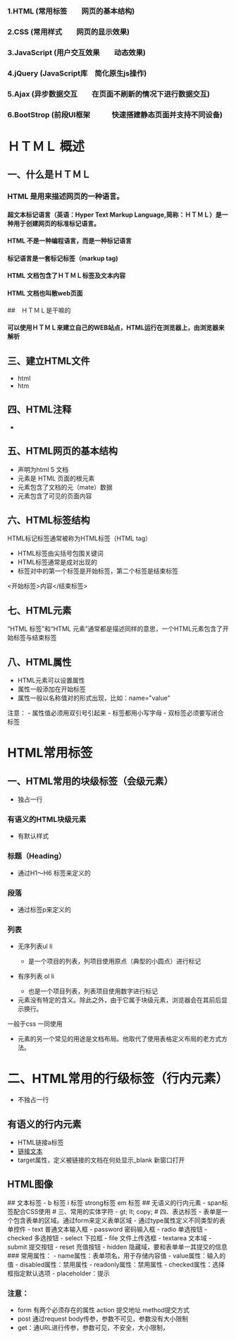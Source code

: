 ### 1.HTML          (常用标签　　网页的基本结构)
### 2.CSS           (常用样式　　网页的显示效果)
### 3.JavaScript    (用户交互效果　　动态效果)
### 4.jQuery        (JavaScript库　简化原生js操作)
### 5.Ajax          (异步数据交互　　在页面不刷新的情况下进行数据交互)
### 6.BootStrop     (前段UI框架　　　快速搭建静态页面并支持不同设备)


# ＨＴＭＬ  概述
## 一、什么是ＨＴＭＬ
### HTML 是用来描述网页的一种语言。
#### 超文本标记语言（英语：Hyper Text Markup Language,简称：ＨＴＭＬ）是一种用于创建网页的标准标记语言。
#### HTML 不是一种编程语言，而是一种标记语言
#### 标记语言是一套标记标签（markup tag)
#### HTML 文档包含了ＨＴＭＬ标签及文本内容
#### HTML 文档也叫散web页面

##　ＨＴＭＬ是干嘛的
#### 可以使用ＨＴＭＬ来建立自己的WEB站点，HTML运行在浏览器上，由浏览器来解析

## 三、建立HTML文件

- html
- htm

## 四、HTML注释
- <!--注释内容-->

## 五、HTML网页的基本结构
- <!DOCTYPE html>    声明为html 5 文档
- <html>             元素是 HTML 页面的根元素
- <head>             元素包含了文档的元（mate）数据
- <body>             元素包含了可见的页面内容

##  六、HTML标签结构

HTML标记标签通常被称为HTML标签（HTML tag）

- HTML标签由尖括号包围关键词
- HTML标签通常是成对出现的
- 标签对中的第一个标签是开始标签，第二个标签是结束标签

<开始标签>内容</结束标签>

## 七、HTML元素
“HTML 标签”和“HTML 元素”通常都是描述同样的意思，一个HTML元素包含了开始标签与结束标签

## 八、HTML属性
- HTML元素可以设置属性
- 属性一般添加在开始标签
- 属性一般以名称值对的形式出现，比如：name="value"

注意：
    - 属性值必须用双引号引起来
    - 标签都用小写字母
    - 双标签必须要写闭合标签
    
# HTML常用标签
## 一、HTML常用的块级标签（会级元素）
- 独占一行
### 有语义的HTML块级元素
- 有默认样式
### 标题（Heading）
- 通过H1～H6 标签来定义的
### 段落
- 通过标签p来定义的
### 列表
- 无序列表ul li
    - 是一个项目的列表，列项目使用原点（典型的小圆点）进行标记
- 有序列表 ol li
    - 也是一个项目列表，列表项目使用数字进行标记

- <div>元素没有特定的含义。除此之外，由于它属于块级元素，浏览器会在其前后显示换行。
一般于css 一同使用
- <div> 元素的另一个常见的用途是文档布局。他取代了使用表格定义布局的老方式方法。
# 二、HTML常用的行级标签（行内元素）
- 不独占一行
## 有语义的行内元素
- HTML链接a标签
- <a href="链接地址">链接文本</a>
- target属性，定义被链接的文档在何处显示_blank 新窗口打开
## HTML图像
<ing src="图片地址" alt="">
## 文本标签
    - b 标签 i 标签 strong标签 em 标签
## 无语义的行内元素
    - span标签配合CSS使用
# 三、常用的实体字符
- gt; lt; copy;
# 四、表达标签
- 表单是一个包含表单的区域。通过form来定义表单区域
- 通过type属性定义不同类型的表单控件
    - text 普通文本输入框
    - password 密码输入框
    - radio 单选按钮
    - checked 多选按钮
    - select 下拉框
    - file 文件上传选框
    - textarea 文本域
    - submit 提交按钮
    - reset 充值按钮
    - hidden 隐藏域，要和表单单一其提交的信息
### 常用属性：
- name属性：表单项名，用于存储内容值
- value属性：输入的值
- disabled属性：禁用属性
- readonly属性：禁用属性
- checked属性：选择框指定默认选项
- placeholder：提示

### 注意：
- form 有两个必须存在的属性 action 提交地址 method提交方式
- post 通过request body传参，参数不可见，参数没有大小限制
- get：通URL进行传参，参数可见，不安全，大小限制，